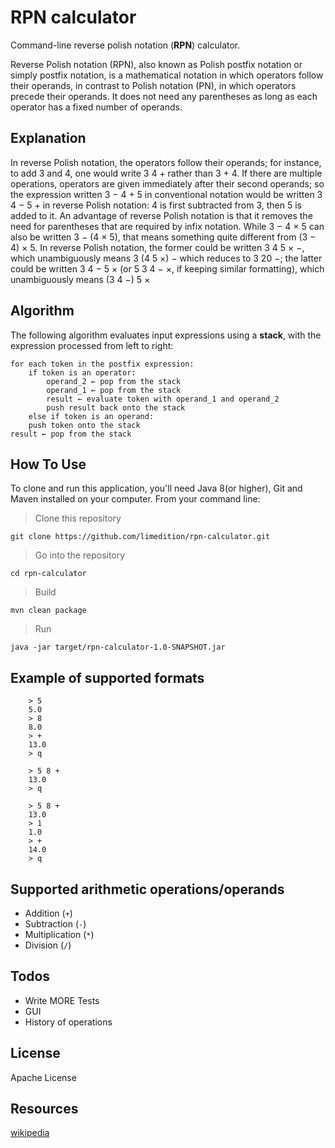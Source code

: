 # RPN calculator

Command-line reverse polish notation (**RPN**) calculator.

Reverse Polish notation (RPN), also known as Polish postfix notation or simply postfix notation, is a mathematical notation in which operators follow their operands, in contrast to Polish notation (PN), in which operators precede their operands. It does not need any parentheses as long as each operator has a fixed number of operands. 


## Explanation
In reverse Polish notation, the operators follow their operands; for instance, to add 3 and 4, one would write 3 4 + rather than 3 + 4. If there are multiple operations, operators are given immediately after their second operands; so the expression written 3 − 4 + 5 in conventional notation would be written 3 4 − 5 + in reverse Polish notation: 4 is first subtracted from 3, then 5 is added to it. An advantage of reverse Polish notation is that it removes the need for parentheses that are required by infix notation. While 3 − 4 × 5 can also be written 3 − (4 × 5), that means something quite different from (3 − 4) × 5. In reverse Polish notation, the former could be written 3 4 5 × −, which unambiguously means 3 (4 5 ×) − which reduces to 3 20 −; the latter could be written 3 4 − 5 × (or 5 3 4 − ×, if keeping similar formatting), which unambiguously means (3 4 −) 5 ×


## Algorithm

The following algorithm evaluates input expressions using a **stack**, with the expression processed from left to right:

    for each token in the postfix expression:
	    if token is an operator:
		    operand_2 ← pop from the stack
		    operand_1 ← pop from the stack
		    result ← evaluate token with operand_1 and operand_2
		    push result back onto the stack
	    else if token is an operand:
	    push token onto the stack
    result ← pop from the stack
    
## How To Use
To clone and run this application, you'll need Java 8(or higher), Git and Maven installed on your computer. From your command line:

>Clone this repository

	git clone https://github.com/limedition/rpn-calculator.git

>Go into the repository

	cd rpn-calculator
    
>Build

	mvn clean package
    
>Run

	java -jar target/rpn-calculator-1.0-SNAPSHOT.jar

## Example of supported formats
```
    > 5 
    5.0
    > 8
    8.0
    > +
    13.0
    > q    
```
```
    > 5 8 +
    13.0
    > q
```
```
    > 5 8 +
    13.0
    > 1
    1.0
    > +
    14.0
    > q
```
## Supported arithmetic operations/operands

 - Addition (`+`)
 - Subtraction (`-`)
 - Multiplication (`*`)
 - Division (`/`)
 
## Todos

 - Write MORE Tests
 - GUI
 - History of operations

## License

Apache License

## Resources
[wikipedia](https://en.wikipedia.org/wiki/Reverse_Polish_notation)

